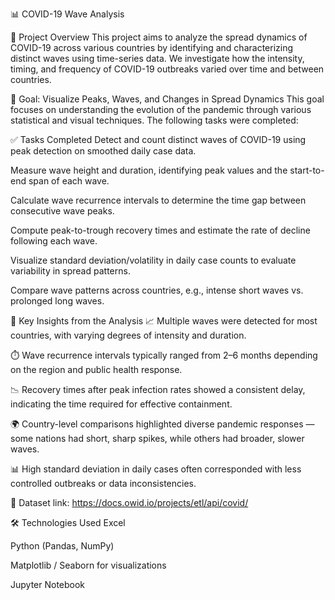 📊 COVID-19 Wave Analysis

🧾 Project Overview
This project aims to analyze the spread dynamics of COVID-19 across various countries by identifying and characterizing distinct waves using time-series data. We investigate how the intensity, timing, and frequency of COVID-19 outbreaks varied over time and between countries.

🎯 Goal: Visualize Peaks, Waves, and Changes in Spread Dynamics
This goal focuses on understanding the evolution of the pandemic through various statistical and visual techniques. The following tasks were completed:

✅ Tasks Completed
Detect and count distinct waves of COVID-19 using peak detection on smoothed daily case data.

Measure wave height and duration, identifying peak values and the start-to-end span of each wave.

Calculate wave recurrence intervals to determine the time gap between consecutive wave peaks.

Compute peak-to-trough recovery times and estimate the rate of decline following each wave.

Visualize standard deviation/volatility in daily case counts to evaluate variability in spread patterns.

Compare wave patterns across countries, e.g., intense short waves vs. prolonged long waves.

📌 Key Insights from the Analysis
📈 Multiple waves were detected for most countries, with varying degrees of intensity and duration.

⏱️ Wave recurrence intervals typically ranged from 2–6 months depending on the region and public health response.

📉 Recovery times after peak infection rates showed a consistent delay, indicating the time required for effective containment.

🌍 Country-level comparisons highlighted diverse pandemic responses — some nations had short, sharp spikes, while others had broader, slower waves.

📊 High standard deviation in daily cases often corresponded with less controlled outbreaks or data inconsistencies.

📂 Dataset
link: https://docs.owid.io/projects/etl/api/covid/

🛠️ Technologies Used
Excel

Python (Pandas, NumPy)

Matplotlib / Seaborn for visualizations

Jupyter Notebook

